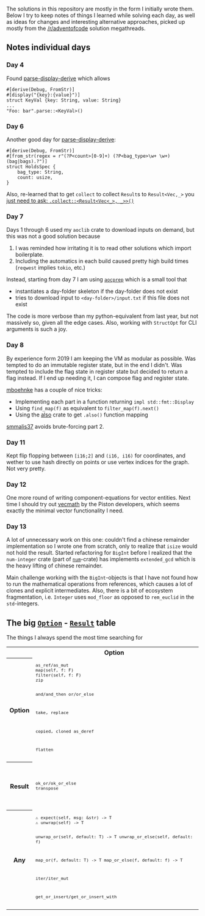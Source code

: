 The solutions in this repository are mostly in the form I initially wrote them.
Below I try to keep notes of things I learned while solving each day, as well as ideas for changes and interesting alternative approaches,
picked up mostly from the [/r/adventofcode](https://www.reddit.com/r/adventofcode) solution megathreads.

## Notes individual days

### Day 4

Found [parse-display-derive] which allows 

```
#[derive(Debug, FromStr)]
#[display("{key}:{value}")]
struct KeyVal {key: String, value: String}
...
"Foo: bar".parse::<KeyVal>()
```

### Day 6

Another good day for [parse-display-derive]:
```
#[derive(Debug, FromStr)]
#[from_str(regex = r"(?P<count>[0-9]+) (?P<bag_type>\w+ \w+) (bag|bags).?")]
struct HoldsSpec {
    bag_type: String,
    count: usize,
}
```

Also, re-learned that to get `collect` to collect `Result`s to `Result<Vec,_>` you [just need to ask: `.collect::<Result<Vec<_>, _>>()`](https://doc.rust-lang.org/rust-by-example/error/iter_result.html#fail-the-entire-operation-with-collect)

### Day 7

Days 1 through 6 used my `aoclib` crate to download inputs on demand, but this was not a good solution because
1. I was reminded how irritating it is to read other solutions which import boilerplate.
2. Including the automatics in each build caused pretty high build times (`reqwest` implies `tokio`, etc.)

Instead, starting from day 7 I am using [`aocprep`](https://github.com/Japanuspus/adventofcode/blob/master/2020/aocprep_src/src/main.rs) which is a small tool that
- instantiates a day-folder skeleton if the day-folder does not exist
- tries to download input to `<day-folder>/input.txt` if this file does not exist

The code is more verbose than my python-equivalent from last year, but not massively so, given all the edge cases.
Also, working with `StructOpt` for CLI arguments is such a joy.


### Day 8

By experience form 2019 I am keeping the VM as modular as possible. Was tempted to do an immutable register state, but in the end I didn't.
Was tempted to include the flag state in register state but decided to return a flag instead. If I end up needing it, I can compose flag and register state.

[mboehnke](https://gitlab.com/mboehnke/aoc-2020/-/blob/master/aoc-2020-08/src/solution.rs) has a couple of nice tricks:
- Implementing each part in a function returning `impl std::fmt::Display`
- Using `find_map(f)` as equivalent to `filter_map(f).next()`
- Using the [also](https://docs.rs/crate/also/0.1.0) crate to get `.also()` function mapping

[smmalis37](https://github.com/smmalis37/aoc2020/blob/main/src/days/day8.rs) avoids brute-forcing part 2.

[parse-display-derive]: https://crates.io/crates/parse-display-derive


### Day 11

Kept flip flopping between `[i16;2]` and `(i16, i16)` for coordinates, and wether to use hash directly on points or use vertex indices for the graph. Not very pretty.

### Day 12

One more round of writing component-equations for vector entities. Next time I should try out [vecmath](https://crates.io/crates/vecmath) by the Piston developers, which seems exactly the minimal vector functionality I need.

### Day 13

A lot of unnecessary work on this one: couldn't find a chinese remainder implementation so I wrote one from scratch, only to realize that `isize` would not hold the result.
Started refactoring for `BigInt` before I realized that the `num-integer` crate (part of [`num`](https://crates.io/crates/num)-crate) has implements `extended_gcd` which is the heavy lifting of chinese remainder.

Main challenge working with the `BigInt`-objects is that I have not found how to run the mathematical operations from references, which causes a lot of clones and explicit intermediates.
Also, there is a bit of ecosystem fragmentation, i.e. `Integer` uses `mod_floor` as opposed to `rem_euclid` in the `std`-integers.


## The big [`Option`](https://doc.rust-lang.org/std/option/enum.Option.html) - [`Result`](https://doc.rust-lang.org/stable/std/result/enum.Result.html) table

The things I always spend the most time searching for

<table>
<tr><td><th>Option</th><th>Result</th></tr>

<tr><th>Option</th>
<td><code><pre>
as_ref/as_mut
map(self, f: F) 
filter(self, f: F)
zip

and/and_then
or/or_else

take, replace

copied, cloned
as_deref

flatten
</pre></code></td>
<td><code><pre>
ok()
err()
</pre></code></td>

<tr><th>Result</th>
<td><code><pre>
ok_or/ok_or_else
transpose
</pre></code></td>
<td><code><pre>
map/map_or/map_or_else
map_err

and/and_then
or/or_else



</pre></code></td>

<tr><th>Any</th>
<td><code><pre>
⚠ expect(self, msg: &str) -> T
⚠ unwrap(self) -> T

unwrap_or(self, default: T) -> T
unwrap_or_else(self, default: f)

map_or(f, default: T) -> T
map_or_else(f, default: f) -> T

iter/iter_mut

get_or_insert/get_or_insert_with
</pre></code></td>
<td><code><pre>
⚠ expect(self, msg: &str) -> T
⚠ unwrap(self) -> T
⚠ expect_err(self, msg: &str) -> T
⚠ unwrap_err(self) -> T

unwrap_or(self, default: T) -> T
unwrap_or_else(self, default: f)

is_ok
iter
</pre></code></td>




